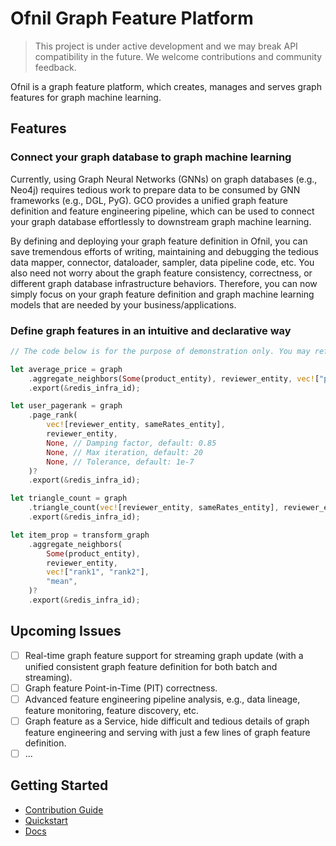 # Ofnil Graph Feature Platform

> This project is under active development and we may break API compatibility in the future. We welcome contributions and community feedback.

Ofnil is a graph feature platform, which creates, manages and serves graph features for graph machine learning.

## Features

### Connect your graph database to graph machine learning

Currently, using Graph Neural Networks (GNNs) on graph databases (e.g., Neo4j) requires tedious work to prepare data to be consumed by GNN frameworks (e.g., DGL, PyG). GCO provides a unified graph feature definition and feature engineering pipeline, which can be used to connect your graph database effortlessly to downstream graph machine learning.

By defining and deploying your graph feature definition in Ofnil, you can save tremendous efforts of writing, maintaining and debugging the tedious data mapper, connector, dataloader, sampler, data pipeline code, etc. You also need not worry about the graph feature consistency, correctness, or different graph database infrastructure behaviors. Therefore, you can now simply focus on your graph feature definition and graph machine learning models that are needed by your business/applications.

### Define graph features in an intuitive and declarative way

```rust
// The code below is for the purpose of demonstration only. You may refer to examples/quickstart/main.rs for executable code.

let average_price = graph
    .aggregate_neighbors(Some(product_entity), reviewer_entity, vec!["price"], "mean")?
    .export(&redis_infra_id);

let user_pagerank = graph
    .page_rank(
        vec![reviewer_entity, sameRates_entity],
        reviewer_entity,
        None, // Damping factor, default: 0.85
        None, // Max iteration, default: 20
        None, // Tolerance, default: 1e-7
    )?
    .export(&redis_infra_id);

let triangle_count = graph
    .triangle_count(vec![reviewer_entity, sameRates_entity], reviewer_entity)?
    .export(&redis_infra_id);

let item_prop = transform_graph
    .aggregate_neighbors(
        Some(product_entity),
        reviewer_entity,
        vec!["rank1", "rank2"],
        "mean",
    )?
    .export(&redis_infra_id);
```

## Upcoming Issues

- [ ] Real-time graph feature support for streaming graph update (with a unified consistent graph feature definition for both batch and streaming).
- [ ] Graph feature Point-in-Time (PIT) correctness.
- [ ] Advanced feature engineering pipeline analysis, e.g., data lineage, feature monitoring, feature discovery, etc.
- [ ] Graph feature as a Service, hide difficult and tedious details of graph feature engineering and serving with just a few lines of graph feature definition.
- [ ] ...

## Getting Started

- [Contribution Guide](./CONTRIBUTING.md)
- [Quickstart](./examples/quickstart/)
- [Docs](./docs/)

